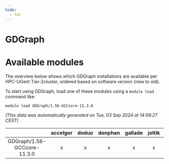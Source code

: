 ```yaml
---
hide:
  - toc
---
```


GDGraph
=======

# Available modules


The overview below shows which GDGraph installations are available per HPC-UGent Tier-2cluster, ordered based on software version (new to old).

To start using GDGraph, load one of these modules using a `module load` command like:

```shell
module load GDGraph/1.56-GCCcore-11.3.0
```

*(This data was automatically generated on Tue, 03 Sep 2024 at 14:59:27 CEST)*  

| |accelgor|doduo|donphan|gallade|joltik|shinx|skitty|
| :---: | :---: | :---: | :---: | :---: | :---: | :---: | :---: |
|GDGraph/1.56-GCCcore-11.3.0|x|x|x|x|x|-|x|
